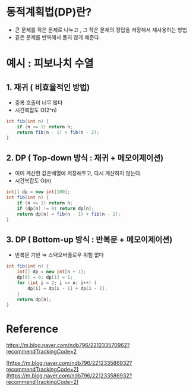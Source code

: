 # 동적계획법(DP)란?

- 큰 문제를 작은 문제로 나누고 , 그 작은 문제의 정답을 저장해서 재사용하는 방법
- 같은 문제를 반복해서 풀지 않게 해준다.

# 예시 : 피보나치 수열

## 1. 재귀 ( 비효율적인 방법)

- 중복 호출이 너무 많다
- 시간복잡도 O(2^n)

```java
int fib(int n) {
    if (n <= 1) return n;
    return fib(n - 1) + fib(n - 2);
}
```

## 2. DP ( Top-down 방식 : 재귀 + 메모이제이션)

- 이미 계산한 값은배열에 저장해두고, 다시 계산하지 않는다.
- 시간복잡도 O(n)

```java
int[] dp = new int[100];
int fib(int n) {
    if (n <= 1) return n;
    if (dp[n] != 0) return dp[n];
    return dp[n] = fib(n - 1) + fib(n - 2);
}
```

## 3. DP ( Bottom-up 방식 : 반복문 + 메모이제이션)

- 반복문 기반 ⇒ 스택오버플로우 위험 없다

```java
int fib(int n) {
    int[] dp = new int[n + 1];
    dp[0] = 0; dp[1] = 1;
    for (int i = 2; i <= n; i++) {
        dp[i] = dp[i - 1] + dp[i - 2];
    }
    return dp[n];
}

```

# Reference

https://m.blog.naver.com/ndb796/221233570962?recommendTrackingCode=2

[https://m.blog.naver.com/ndb796/221233586932?recommendTrackingCode=2](https://m.blog.naver.com/ndb796/221233586932?recommendTrackingCode=2)
